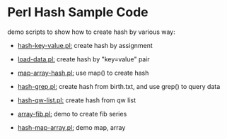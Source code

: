 Perl Hash Sample Code
=====================

demo scripts to show how to create hash by various way:

- [hash-key-value.pl:](./hash-key-value.pl) create hash by assignment

- [load-data.pl:](./load-data.pl) create hash by "key=value" pair

- [map-array-hash.pl:](./map-array-hash.pl) use map() to create hash

- [hash-grep.pl:](./hash-grep.pl) create hash from birth.txt, and use grep() to query data

- [hash-qw-list.pl:](./hash-qw-list.pl) create hash from qw list

- [array-fib.pl:](./array-fib.pl) demo to create fib series

- [hash-map-array.pl:](./hash-map-array.pl) demo map, array

